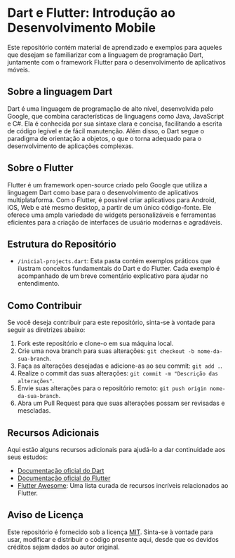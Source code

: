 # Dart e Flutter: Introdução ao Desenvolvimento Mobile

Este repositório contém material de aprendizado e exemplos para aqueles que desejam se familiarizar com a linguagem de programação Dart, juntamente com o framework Flutter para o desenvolvimento de aplicativos móveis. 

## Sobre a linguagem Dart

Dart é uma linguagem de programação de alto nível, desenvolvida pelo Google, que combina características de linguagens como Java, JavaScript e C#. Ela é conhecida por sua sintaxe clara e concisa, facilitando a escrita de código legível e de fácil manutenção. Além disso, o Dart segue o paradigma de orientação a objetos, o que o torna adequado para o desenvolvimento de aplicações complexas.

## Sobre o Flutter

Flutter é um framework open-source criado pelo Google que utiliza a linguagem Dart como base para o desenvolvimento de aplicativos multiplataforma. Com o Flutter, é possível criar aplicativos para Android, iOS, Web e até mesmo desktop, a partir de um único código-fonte. Ele oferece uma ampla variedade de widgets personalizáveis e ferramentas eficientes para a criação de interfaces de usuário modernas e agradáveis.

## Estrutura do Repositório

- `/inicial-projects.dart`: Esta pasta contém exemplos práticos que ilustram conceitos fundamentais do Dart e do Flutter. Cada exemplo é acompanhado de um breve comentário explicativo para ajudar no entendimento.

## Como Contribuir

Se você deseja contribuir para este repositório, sinta-se à vontade para seguir as diretrizes abaixo:

1. Fork este repositório e clone-o em sua máquina local.
2. Crie uma nova branch para suas alterações: `git checkout -b nome-da-sua-branch`.
3. Faça as alterações desejadas e adicione-as ao seu commit: `git add .`.
4. Realize o commit das suas alterações: `git commit -m "Descrição das alterações"`.
5. Envie suas alterações para o repositório remoto: `git push origin nome-da-sua-branch`.
6. Abra um Pull Request para que suas alterações possam ser revisadas e mescladas.

## Recursos Adicionais

Aqui estão alguns recursos adicionais para ajudá-lo a dar continuidade aos seus estudos:

- [Documentação oficial do Dart](https://dart.dev/)
- [Documentação oficial do Flutter](https://flutter.dev/)
- [Flutter Awesome](https://flutterawesome.com/): Uma lista curada de recursos incríveis relacionados ao Flutter.

## Aviso de Licença

Este repositório é fornecido sob a licença [MIT](LICENSE). Sinta-se à vontade para usar, modificar e distribuir o código presente aqui, desde que os devidos créditos sejam dados ao autor original.
